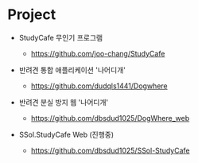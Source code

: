 # Project

* StudyCafe 무인기 프로그램
    * https://github.com/joo-chang/StudyCafe

* 반려견 통합 애플리케이션 '나어디개'
    * https://github.com/dudqls1441/Dogwhere

* 반려견 분실 방지 웹 '나어디개'
    * https://github.com/dbsdud1025/DogWhere_web

* SSol.StudyCafe Web (진행중)
    * https://github.com/dbsdud1025/SSol-StudyCafe
